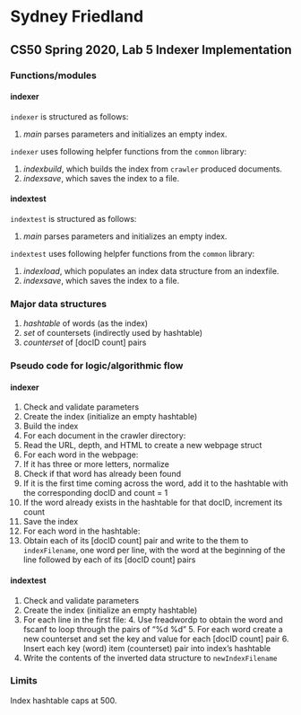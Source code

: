 # Sydney Friedland
## CS50 Spring 2020, Lab 5 Indexer Implementation

### Functions/modules
#### indexer

`indexer` is structured as follows:

  1. *main* parses parameters and initializes an empty index.

`indexer` uses following helpfer functions from the `common` library:
  1. *indexbuild*, which builds the index from `crawler` produced documents.
  2. *indexsave*, which saves the index to a file.

#### indextest

`indextest` is structured as follows:

1. *main* parses parameters and initializes an empty index.

`indextest` uses following helpfer functions from the `common` library:
  1. *indexload*, which populates an index data structure from an indexfile.
  2. *indexsave*, which saves the index to a file.

### Major data structures

 1. *hashtable* of words (as the index)
 2. *set* of countersets (indirectly used by hashtable)
 3. *counterset* of [docID count] pairs

### Pseudo code for logic/algorithmic flow
#### indexer 

1. Check and validate parameters
2. Create the index (initialize an empty hashtable)
3. Build the index
4. For each document in the crawler directory:
5. Read the URL, depth, and HTML to create a new webpage struct
6. For each word in the webpage:
7. If it has three or more letters, normalize
8. Check if that word has already been found
9. If it is the first time coming across the word, add it to the hashtable with the corresponding docID and count = 1
10. If the word already exists in the hashtable for that docID, increment its count
11. Save the index
12. For each word in the hashtable:
13. Obtain each of its [docID count] pair and write to the them to `indexFilename`, one word per line, with the word at the beginning of the line followed by each of its [docID count] pairs

#### indextest

1. Check and validate parameters
2. Create the index (initialize an empty hashtable)
3. For each line in the first file:
    4. Use freadwordp to obtain the word and fscanf to loop through the pairs of “%d %d”
    5. For each word create a new counterset and set the key and value for each [docID count] pair
    6. Insert each key (word) item (counterset) pair into index’s hashtable
7. Write the contents of the inverted data structure to `newIndexFilename`

### Limits

Index hashtable caps at 500.